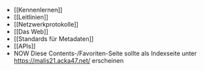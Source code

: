 - [[Kennenlernen]]
- [[Leitlinien]]
- [[Netzwerkprotokolle]]
- [[Das Web]]
- [[Standards für Metadaten]]
- [[APIs]]
- NOW Diese Contents-/Favoriten-Seite sollte als Indexseite unter https://malis21.acka47.net/ erscheinen